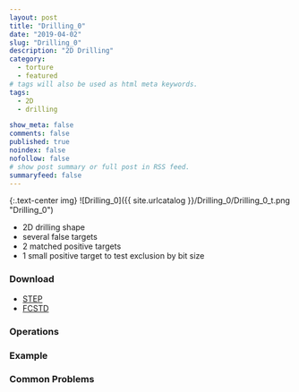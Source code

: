 ```yaml
---
layout: post
title: "Drilling_0"
date: "2019-04-02"
slug: "Drilling_0"
description: "2D Drilling"
category: 
  - torture
  - featured
# tags will also be used as html meta keywords.
tags:
  - 2D
  - drilling

show_meta: false
comments: false
published: true
noindex: false
nofollow: false
# show post summary or full post in RSS feed.
summaryfeed: false
---
```

{:.text-center img}
![Drilling_0]({{ site.urlcatalog }}/Drilling_0/Drilling_0_t.png "Drilling_0")

* 2D drilling shape
* several false targets
* 2 matched positive targets
* 1 small positive target to test exclusion by bit size
<!--more-->

### Download
- [STEP]({{site.urlcatalog}}/Drilling_0/Drilling_0.step)
- [FCSTD]({{site.urlcatalog}}/Drilling_0/Drilling_0.fcstd)

### Operations

### Example

### Common Problems



